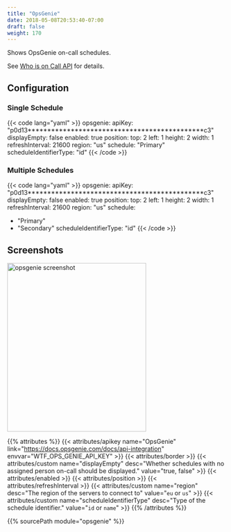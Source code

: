 ```yaml
---
title: "OpsGenie"
date: 2018-05-08T20:53:40-07:00
draft: false
weight: 170
---
```


Shows OpsGenie on-call schedules.

See <a href="https://docs.opsgenie.com/docs/who-is-on-call-api">Who is on Call API</a> for details. 

## Configuration

### Single Schedule

{{< code lang="yaml" >}}
opsgenie:
  apiKey: "p0d13*********************************************c3"
  displayEmpty: false
  enabled: true
  position:
    top: 2
    left: 1
    height: 2
    width: 1
  refreshInterval: 21600
  region: "us"
  schedule: "Primary"
  scheduleIdentifierType: "id"
{{< /code >}}

### Multiple Schedules

{{< code lang="yaml" >}}
opsgenie:
  apiKey: "p0d13*********************************************c3"
  displayEmpty: false
  enabled: true
  position:
    top: 2
    left: 1
    height: 2
    width: 1
  refreshInterval: 21600
  region: "us"
  schedule:
  - "Primary"
  - "Secondary"
  scheduleIdentifierType: "id"
{{< /code >}}

## Screenshots

<img class="screenshot" src="/imgs/modules/opsgenie.png" width="320" height="389" alt="opsgenie screenshot" />

{{% attributes %}}
  {{< attributes/apikey name="OpsGenie" link="https://docs.opsgenie.com/docs/api-integration" envvar="WTF_OPS_GENIE_API_KEY" >}}
  {{< attributes/border >}}
  {{< attributes/custom name="displayEmpty" desc="Whether schedules with no assigned person on-call should be displayed." value="true, false" >}}
  {{< attributes/enabled >}}
  {{< attributes/position >}}
  {{< attributes/refreshInterval >}}
  {{< attributes/custom name="region" desc="The region of the servers to connect to" value="`eu` or `us`" >}}
  {{< attributes/custom name="scheduleIdentifierType" desc="Type of the schedule identifier." value="`id` or `name`" >}}
{{% /attributes %}}

{{% sourcePath module="opsgenie" %}}